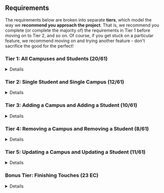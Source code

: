 ## Requirements

The requirements below are broken into separate **tiers**, which model the way we **recommend you approach the project**. That is, we recommend you complete (or complete the majority of) the requirements in Tier 1 before moving on to Tier 2, and so on. Of course, if you get stuck on a particular feature, we recommend moving on and trying another feature - don't sacrifice the good for the perfect!

### Tier 1: All Campuses and Students (20/61)

<details>

#### Frontend

- [X] Write a component to display a list of all campuses (at least their names and images)
- [X] Write a component to display a list of all students (at least their names)
- [X] Write a campuses sub-reducer to manage campuses in your Redux store
- [X] Write a students sub-reducer to manage students in your Redux store
- [X] Display the all-campuses component when the url matches `/campuses`
- [X] Display the all-students component when the url matches `/students`
- [X] Add a links to the navbar that can be used to navigate to the all-campuses view and the all-students view

#### Backend

- [X] Write a route to serve up all students
- [X] Write a route to serve up all campuses

- Write a `campuses` model with the following information:
  - [x] name - not empty or null
  - [x] imageUrl - with a default value
  - [x] address - not empty or null
  - [x] description - extremely large text
- Write a `students` model with the following information:
  - [X] firstName - not empty or null
  - [X] lastName - not empty or null
  - [X] email - not empty or null; must be a valid email
  - [X] imageUrl - with a default value
  - [X] gpa - decimal between 0.0 and 4.0
- [X] Students may be associated with at most one campus. Likewise, campuses may be associated with many students

#### Seed

- [X] Running the seed file creates campuses and students for demonstration purposes

Congrats! You have completed your first vertical slice! Make sure to `commit -m "Feature: Get All Campuses and Students"` before moving on (see RUBRIC.md - points are awarded/deducted for a proper git workflow)!

</details>

### Tier 2: Single Student and Single Campus (12/61)

<details>

#### Frontend

- Write a component to display a single campus with the following information:
  - [X] The campus's name, image, address and description
  - [X] A list of the names of all students in that campus (or a helpful message if it doesn't have any students)
- [X] Display the appropriate campus's info when the url matches `/campuses/:campusId`
- [X] Clicking on a campus from the all-campuses view should navigate to show that campus in the single-campus view

- Write a component to display a single student with the following information:
  - [X] The student's full name, email, image, and gpa
  - [X] The name of their campus (or a helpful message if they don't have one)
- [X] Display the appropriate student when the url matches `/students/:studentId`
- [X] Clicking on a student from the all-students view should navigate to show that student in the single-student view

- [X] Clicking on the name of a student in the single-campus view should navigate to show that student in the single-student view
- [X] Clicking on the name of a campus in the single-student view should navigate to show that campus in the single-campus view

#### Backend

- [X] Write a route to serve up a single campus (based on its id), _including that campuses' students_
- [X] Write a route to serve up a single student (based on their id), _including that student's campus_

Congrats! You have completed your second vertical slice! Make sure to `commit -m "Feature: Get Single Campus and Student"` before moving on (see RUBRIC.md - points are awarded/deducted for a proper git workflow)!

</details>

### Tier 3: Adding a Campus and Adding a Student (10/61)

<details>

#### Frontend

- [X] Write a component to display a form for adding a new campus that contains inputs for _at least_ the name and address.
- [X] Display this component as part of the all-campuses view, alongside the list of campuses
- Submitting the form with a valid name/address should:

  - [X] Make an AJAX request that causes the new campus to be persisted in the database
  - [X] Add the new campus to the list of campuses without needing to refresh the page

- [X] Write a component to display a form for adding a new student that contains inputs for _at least_ first name, last name and email
- [X] Display this component as part of the all-students view, alongside the list of students
- Submitting the form with a valid first name/last name/email should:
  - [X] Make an AJAX request that causes the new student to be persisted in the database
  - [X] Add the new student to the list of students without needing to refresh the page

#### Backend

- [X] Write a route to add a new campus
- [X] Write a route to add a new student

Congrats! You have completed your third vertical slice! Make sure to `commit -m "Feature: Add Campus and Student"` before moving on (see RUBRIC.md - points are awarded/deducted for a proper git workflow)!

</details>

### Tier 4: Removing a Campus and Removing a Student (8/61)

<details>

#### Frontend

- [ ] In the all-campuses view, include an `X` button next to each campus
- Clicking the `X` button should:

  - [ ] Make an AJAX request that causes that campus to be removed from database
  - [ ] Remove the campus from the list of campuses without needing to refresh the page

- [ ] In the all-students view, include an `X` button next to each student
- Clicking the `X` button should:
  - [ ] Make an AJAX request that causes that student to be removed from database
  - [ ] Remove the student from the list of students without needing to refresh the page

#### Backend

- [ ] Write a route to remove a campus (based on its id)
- [ ] Write a route to remove a student (based on their id)

Congrats! You have completed your fourth vertical slice! Make sure to `commit -m "Feature: Remove Campus and Student"` before moving on (see RUBRIC.md - points are awarded/deducted for a proper git workflow)!

</details>

### Tier 5: Updating a Campus and Updating a Student (11/61)

<details>

#### Frontend

- [ ] Write a component to display a form updating _at least_ a campus's name and address
- [ ] Display this component as part of the single-campus view, alongside the single campus
- Submitting the form with valid data should:
  - [ ] Make an AJAX request that causes that campus to be updated in the database
  - [ ] Update the campus in the current view without needing to refresh the page
- [ ] In the single-campus view, display an `Unregister` button next to each of its students, which removes the student from the campus (in the database as well as this view); hint: the student is still in the database but is no longer associated with the campus

- [ ] Write a component to display a form updating _at least_ a student's first and last names, and email
- [ ] Display this component as part of the single-student view, alongside the single student
- Submitting the form with valid data should:
  - [ ] Make an AJAX request that causes that student to be updated in the database
  - [ ] Update the student in the current view without needing to refresh the page

#### Backend

- [ ] Write a route to update an existing campus
- [ ] Write a route to update an existing student

</details>

### Bonus Tier: Finishing Touches (23 EC)

<details>

#### Testing

- Write the following tests, each marked with a \*\*\* in the tests directory
  - [ ] React (AllCampuses): renders "No Campuses" if passed an empty array of campuses
  - [ ] React (AllStudents): renders "No Students" if passed an empty array of students
  - [ ] Redux (campuses): returns the initial state by default
  - [ ] Redux (students): returns the initial state by default
  - [ ] Express: GET /api/students responds with all students
  - [ ] Sequelize (Campus): requires name and address
  - [ ] Sequelize (Student): email must be a valid email
  - [ ] Navigation: navbar to navigate to home, campuses, students

#### Finishing Touches

- [ ] If a user attempts to add a new student or campus without a required field, a helpful message should be displayed
- [ ] If a user attempts to access a page that doesn't exist (ex. `/potato`), a helpful "not found" message should be displayed
- [ ] If a user attempts to view a student/campus that doesn't exist, a helpful message should be displayed
- [ ] Whenever a component needs to wait for data to load from the server, a "loading" message should be displayed until the data is available
- [ ] Overall, the app is spectacularly styled and visually stunning

#### Ordering

- [ ] Create option for students to be ordered based on lastName on all-students view
- [ ] Create option for students to be ordered based on GPA on all-students view
- [ ] Create option for campuses to be ordered based on number of enrolled students on all-campuses view

#### Filtering

- [ ] Create a filter on all-students view to only show students who are not registered to a campus
- [ ] Create a filter on the all-campuses view to only show campuses that do not have any registered students

#### Seeding & Pagination

- [ ] Seed 100+ students and 100+ campuses
- [ ] Implement _front-end_ pagination for the all-students view (e.g. `/students?page=1` renders the first ten students, and `/students?page=2` renders students 11-20)
- [ ] Implement _front-end_ pagination for the all-campuses view (e.g. `/campuses?page=1` renders the first ten campuses, and `/campuses?page=2` renders campuses 11-20)
- [ ] Implement _back-end_ pagination for students (e.g. `/api/students?page=1` returns the first ten students' data, and `/api/students?page=2` returns students 11-20)
- [ ] Implement _back-end_ pagination for campuses (e.g. `/api/campuses?page=1` returns the first ten campuses' data, and `/api/campuses?page=2` returns campuses 11-20)

</details>
